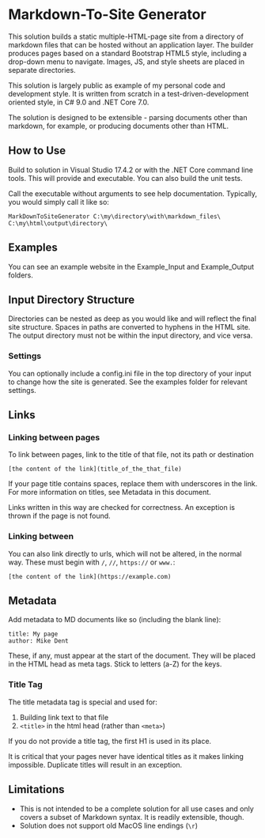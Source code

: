 ﻿# Markdown-To-Site Generator

This solution builds a static multiple-HTML-page site from a directory of markdown files that can be hosted without an application layer. The builder produces pages based on a standard Bootstrap HTML5 style, including a drop-down menu to navigate. Images, JS, and style sheets are placed in separate directories.

This solution is largely public as example of my personal code and development style. It is written from scratch in a test-driven-development oriented style, in C# 9.0 and .NET Core 7.0. 

The solution is designed to be extensible - parsing documents other than markdown, for example, or producing documents other than HTML. 

## How to Use

Build to solution in Visual Studio 17.4.2 or with the .NET Core command line tools. This will provide and executable. You can also build the unit tests.

Call the executable without arguments to see help documentation. Typically, you would simply call it like so:

```
MarkDownToSiteGenerator C:\my\directory\with\markdown_files\ C:\my\html\output\directory\
```

## Examples

You can see an example website in the Example_Input and Example_Output folders.

## Input Directory Structure

Directories can be nested as deep as you would like and will reflect the final site structure. Spaces in paths are converted to hyphens in the HTML site. The output directory must not be within the input directory, and vice versa.

### Settings

You can optionally include a config.ini file in the top directory of your input to change how the site is generated. See the examples folder for relevant settings.

## Links


### Linking between pages

To link between pages, link to the title of that file, not its path or destination
```
[the content of the link](title_of_the_that_file)
```

If your page title contains spaces, replace them with underscores in the link. For more information on titles, see Metadata in this document.

Links written in this way are checked for correctness. An exception is thrown if the page is not found.

### Linking between

You can also link directly to urls, which will not be altered, in the normal way. These must begin with `/`, `//`, `https://` or `www.`:

```
[the content of the link](https://example.com)
```


## Metadata

Add metadata to MD documents like so (including the blank line):
```
title: My page
author: Mike Dent

```

These, if any, must appear at the start of the document. They will be placed in the HTML head as meta tags. Stick to letters (a-Z) for the keys.

### Title Tag

The title metadata tag is special and used for:

1. Building link text to that file
2. `<title>` in the html head (rather than `<meta>`)

If you do not provide a title tag, the first H1 is used in its place.

It is critical that your pages never have identical titles as it makes linking impossible. Duplicate titles will result in an exception.

## Limitations

* This is not intended to be a complete solution for all use cases and only covers a subset of Markdown syntax. It is readily extensible, though.
* Solution does not support old MacOS line endings (`\r`)